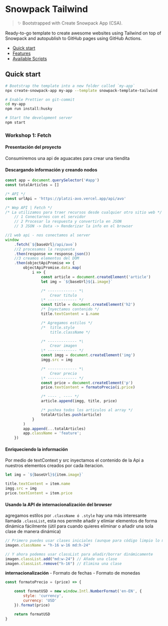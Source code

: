 # Snowpack Tailwind

> ✨ Bootstrapped with Create Snowpack App (CSA).

Ready-to-go template to create awesome websites using Tailwind on top of Snowpack and autopublish to GitHub pages using GitHub Actions.

- [Quick start](#quick-start)
- [Features](#features)
- [Available Scripts](#available-scripts)

## Quick start

```sh
# Bootstrap the template into a new folder called `my-app`
npx create-snowpack-app my-app --template snowpack-template-tailwind

# Enable Prettier on git-commit
cd my-app
npm run install:husky

# Start the development server
npm start
```

### Workshop 1: Fetch

#### Presentación del proyecto

Consumiremos una api de aguacates para crear una tiendita

#### Descargando información y creando nodos

``` js 
const app = document.querySelector('#app')
const totalArticles = []

/* API */
const urlApi = 'https://platzi-avo.vercel.app/api/avo'

/* Wep API | Fetch */
/* La utilizamos para traer recursos desde cualquier otro sitio web */
    // 1 Conectarnos con el servidor
    // 2 Procesar la respuesta y convertirla en JSON
    // 3 JSON -> Data -> Renderizar la info en el browser

//1 web api - nos conectamos al server
window
    .fetch(`${baseUrl}/api/avo`)
    //2 procesamos la respuesta
    .then(response => response.json())
    //3 creamos elementos del DOM
    .then(objectApiPromise => {
        objectApiPromise.data.map(
            i => {
                const article = document.createElement('article')
                let img = `${baseUrl}${i.image}`

                /* ------------- *\
                    Crear titulo
                \* ------------- */
                const title = document.createElement('h2')
                /* Inyectamos contenido */
                title.textContent = i.name

                /* Agregamos estilos */
                /*  title.style
                    title.className */

                /* ------------- *\
                    Crear imagen
                \* ------------- */
                const imgg = document.createElement('img')
                imgg.src = img

                /* ------------- *\
                    Crear precio
                \* ------------- */
                const price = document.createElement('p')
                price.textContent = formatoPrecio(i.price)

                /* ---- . ---- */
                article.append(imgg, title, price)

                /* pushea todos los articulos al array */
                totalArticles.push(article)
            }
        )
        app.append(...totalArticles)
        app.className = 'feature';
    })
```

#### Enriqueciendo la información

Por medio de textContext y src inyectamos el contenido de la Api a nuestros elementos creados por cada iteracion.

``` js
let img = `${baseUrl}${item.image}`

title.textContent = item.name 
imgg.src = img
price.textContent = item.price
```

#### Usando la API de internacionalización del browser

agregamos estilos por `.className ó .style` hay una más interesante llamada `.classList`, esta nos permite añadir y elimiar elementos de forma dinámica fácilmente (útil para cuando quieres eliminar o añadir una sola clase de manera dinámica)

``` js 
// Primero puedes usar clases iniciales (aunque para código limpio lo mejor es definirlas directamente en el HTML)
imagen.className = "h-16 w-16 md:h-24"

// Y ahora podemos usar classList para añadir/borrar dinámicamente
imagen.classList.add("md:w-24") // Añade una clase
imagen.classList.remove("h-16") // Elimina una clase
```

**internacionalización**
    - Formato de fechas
    - Formato de monedas

``` js
const formatoPrecio = (price) => {

    const formatUSD = new window.Intl.NumberFormat('en-EN', {
        style: 'currency',
        currency: 'USD'
    }).format(price)

    return formatUSD
}
```
